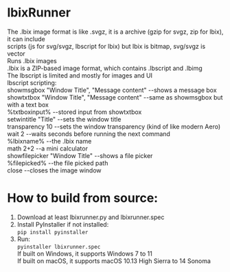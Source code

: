 # lbixRunner
The .lbix image format is like .svgz, it is a archive (gzip for svgz, zip for lbix), it can include <br>
scripts (js for svg/svgz, lbscript for lbix) but lbix is bitmap, svg/svgz is vector <br>
Runs .lbix images <br>
.lbix is a ZIP-based image format, which contains .lbscript and .lbimg <br>
The lbscript is limited and mostly for images and UI <br>
lbscript scripting: <br>
showmsgbox "Window Title", "Message content" --shows a message box <br>
showtxtbox "Window Title", "Message content" --same as showmsgbox but with a text box <br>
%txtboxinput% --stored input from showtxtbox <br>
setwintitle "Title" --sets the window title <br>
transparency 10 --sets the window transparency (kind of like modern Aero) <br>
wait 2 --waits seconds before running the next command <br>
%lbixname% --the .lbix name <br>
math 2+2 --a mini calculator <br>
showfilepicker "Window Title" --shows a file picker <br>
%filepicked% --the file picked path <br>
close --closes the image window <br>
# How to build from source: <br>
1. Download at least lbixrunner.py and lbixrunner.spec <br>
2. Install PyInstaller if not installed: <br>
   ```pip install pyinstaller``` <br>
3. Run: <br>
  ```pyinstaller lbixrunner.spec``` <br>
If built on Windows, it supports Windows 7 to 11 <br>
If built on macOS, it supports macOS 10.13 High Sierra to 14 Sonoma <br>
